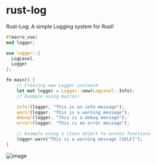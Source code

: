 # rust-log
Rust-Log: A simple Logging system for Rust!
```rs
#[macro_use]
mod logger;

use logger::{
  LogLevel,
  Logger
};

fn main() {
    // Creating new Logger instance
    let mut logger = Logger::new(LogLevel::Info);
    // Example using macros!

    info!(logger, "This is an info message");
    warn!(logger, "This is a warning message");
    debug!(logger, "This is a debug message");
    error!(logger, "This is an error message");

    // Example using a class object to access functions
    logger.warn("This is a warning message [SELF]");
}
```

![image](https://github.com/alexanderqmv/rust-log/assets/112755279/04eafbeb-092c-4fb5-a3ea-942ec1b6ccd8)
